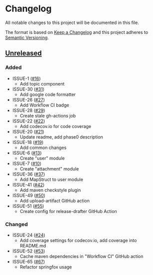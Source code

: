 # Changelog
All notable changes to this project will be documented in this file.

The format is based on [Keep a Changelog](http://keepachangelog.com/en/1.0.0/)
and this project adheres to [Semantic Versioning](http://semver.org/spec/v2.0.0.html).

## [Unreleased](https://github.com/odessajavaclub/coffee-pot/compare/master...HEAD)
### Added
- ISSUE-1 ([#16](https://github.com/odessajavaclub/coffee-pot/pull/16))
    - Add topic component
- ISSUE-30 ([#31](https://github.com/odessajavaclub/coffee-pot/pull/31))
    - Add google code formatter
- ISSUE-26 ([#27](https://github.com/odessajavaclub/coffee-pot/pull/27))
    - Add Workflow CI badge
- ISSUE-28 ([#29](https://github.com/odessajavaclub/coffee-pot/pull/29))
    - Create stale gh-actions job
- ISSUE-22 ([#22](https://github.com/odessajavaclub/coffee-pot/pull/22))
    - Add codecov.io for code coverage
- ISSUE-20 ([#21](https://github.com/odessajavaclub/coffee-pot/pull/21))
    - Update readme, add phase0 description 
- ISSUE-18 ([#19](https://github.com/odessajavaclub/coffee-pot/pull/19))
    - Add common changes
- ISSUE-6 ([#13](https://github.com/odessajavaclub/coffee-pot/pull/13))
    - Create "user" module
- ISSUE-7 ([#10](https://github.com/odessajavaclub/coffee-pot/pull/10))
    - Create "attachment" module
- ISSUE-36 ([#37](https://github.com/odessajavaclub/coffee-pot/pull/37))
    - Add MapStruct to user module
- ISSUE-41 ([#42](https://github.com/odessajavaclub/coffee-pot/pull/42))
    - Add maven checkstyle plugin
- ISSUE-49 ([#50](https://github.com/odessajavaclub/coffee-pot/pull/50))
    - Add upload-artifact GitHub action
- ISSUE-51 ([#55](https://github.com/odessajavaclub/coffee-pot/pull/55))
    - Create config for release-drafter GitHub Action

### Changed
- ISSUE-24 ([#24](https://github.com/odessajavaclub/coffee-pot/pull/24))
    - Add coverage settings for codecov.io, add coverage into README.md 
- ISSUE-52 ([#53](https://github.com/odessajavaclub/coffee-pot/pull/53))
    - Cache maven dependencies in "Workflow CI" GitHub action
- ISSUE-65 ([#67](https://github.com/odessajavaclub/coffee-pot/pull/67))
    - Refactor springfox usage
